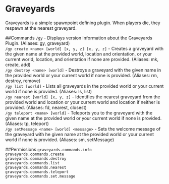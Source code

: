 # Graveyards
Graveyards is a simple spawnpoint defining plugin. When players die, they respawn at the nearest graveyard.
 
##Commands
`/gy` - Displays version information about the Graveyards Plugin. (Aliases: gy, graveyard)  
`/gy create <name> [world] [x, y, z] [x, y, z]` - Creates a graveyard with the given name at the provided world, location and orientation, or your current world, location, and orientation if none are provided. (Aliases: mk, create, add)  
`/gy destroy <name> [world]` - Destroys a graveyard with the given name in the provided world or your current world if none is provided. (Aliases: rm, destroy, remove)  
`/gy list [world]` - Lists all graveyards in the provided world or your current world if none is provided. (Aliases: ls, list)  
`/gy nearest [world] [x, y, z]` - Identifies the nearest graveyard from the provided world and location or your current world and location if neither is provided. (Aliases: fd, nearest, closest)  
`/gy teleport <name> [world]` - Teleports you to the graveyard with the given name at the provided world or your current world if none is provided. (Aliases: tp, teleport)  
`/gy setMessage <name> [world] <message>` - Sets the welcome message of the graveyard with he given name at the provided world or your current world if none is provided. (Aliases: sm, setMessage)  

##Permissions
`graveyards.commands.info`  
`graveyards.commands.create`  
`graveyards.commands.destroy`  
`graveyards.commands.list`  
`graveyards.commands.nearest`  
`graveyards.commands.teleport`  
`graveyards.commands.set.message`
